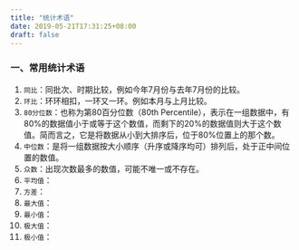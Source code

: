 ```yaml
---
title: "统计术语"
date: 2019-05-21T17:31:25+08:00
draft: false
---
```


### 一、常用统计术语

1. `同比`：同批次、时期比较，例如今年7月份与去年7月份的比较。
2. `环比`：环环相扣，一环又一环。例如本月与上月比较。
3. `80分位数`：也称为第80百分位数（80th Percentile），表示在一组数据中，有80%的数据值小于或等于这个数值，而剩下的20%的数据值则大于这个数值。简而言之，它是将数据从小到大排序后，位于80%位置上的那个数。
4. `中位数`：是将一组数据按大小顺序（升序或降序均可）排列后，处于正中间位置的数值。
5. `众数`：出现次数最多的数值，可能不唯一或不存在。
6. `平均值`：
7. `方差`：
8. `最大值`：
9. `最小值`：
10. `极大值`：
11. `极小值`：
